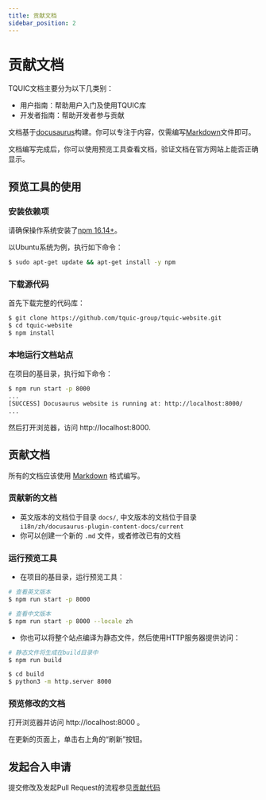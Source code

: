 ```yaml
---
title: 贡献文档
sidebar_position: 2
---
```


# 贡献文档

TQUIC文档主要分为以下几类别：
- 用户指南：帮助用户入门及使用TQUIC库
- 开发者指南：帮助开发者参与贡献

文档基于[docusaurus](https://docusaurus.io/docs/installation)构建。你可以专注于内容，仅需编写[Markdown](https://guides.github.com/features/Mastering-markdown/)文件即可。

文档编写完成后，你可以使用预览工具查看文档，验证文档在官方网站上能否正确显示。


## 预览工具的使用

### 安装依赖项

请确保操作系统安装了[npm 16.14+](https://docs.npmjs.com/downloading-and-installing-node-js-and-npm)。

以Ubuntu系统为例，执行如下命令：

```bash
$ sudo apt-get update && apt-get install -y npm
```

### 下载源代码

首先下载完整的代码库：

```bash
$ git clone https://github.com/tquic-group/tquic-website.git
$ cd tquic-website
$ npm install
```

### 本地运行文档站点

在项目的基目录，执行如下命令：

```bash
$ npm run start -p 8000
...
[SUCCESS] Docusaurus website is running at: http://localhost:8000/
...
```

然后打开浏览器，访问 http://localhost:8000.


## 贡献文档

所有的文档应该使用 [Markdown](https://guides.github.com/features/mastering-markdown/) 格式编写。


### 贡献新的文档

- 英文版本的文档位于目录 `docs/`, 中文版本的文档位于目录 `i18n/zh/docusaurus-plugin-content-docs/current`
- 你可以创建一个新的 `.md` 文件，或者修改已有的文档


### 运行预览工具

- 在项目的基目录，运行预览工具：

```bash
# 查看英文版本
$ npm run start -p 8000

# 查看中文版本
$ npm run start -p 8000 --locale zh
```

- 你也可以将整个站点编译为静态文件，然后使用HTTP服务器提供访问：

```bash
# 静态文件将生成在build目录中
$ npm run build

$ cd build
$ python3 -m http.server 8000
```


### 预览修改的文档

打开浏览器并访问 http://localhost:8000 。

在更新的页面上，单击右上角的“刷新”按钮。



## 发起合入申请

提交修改及发起Pull Request的流程参见[贡献代码](./contribute_codes/#guide-of-submitting-pr-to-github)

